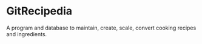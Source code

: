 # GitRecipedia
A program and database to maintain, create, scale, convert cooking recipes and ingredients. 
